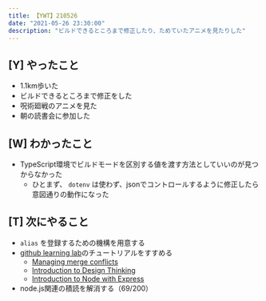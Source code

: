 ```yaml
---
title: 【YWT】210526
date: "2021-05-26 23:30:00"
description: "ビルドできるところまで修正したり、ためていたアニメを見たりした"
---
```


## [Y] やったこと

- 1.1km歩いた
- ビルドできるところまで修正をした
- 呪術廻戦のアニメを見た
- 朝の読書会に参加した

## [W] わかったこと

- TypeScript環境でビルドモードを区別する値を渡す方法としていいのが見つからなかった
  - ひとまず、 `dotenv` は使わず、jsonでコントロールするように修正したら意図通りの動作になった

## [T] 次にやること

- `alias` を登録するための機構を用意する
- [github learning lab](https://lab.github.com/githubtraining)のチュートリアルをすすめる
  - [Managing merge conflicts](https://lab.github.com/githubtraining/managing-merge-conflicts)
  - [Introduction to Design Thinking](https://lab.github.com/githubtraining/introduction-to-design-thinking)
  - [Introduction to Node with Express](https://lab.github.com/everydeveloper/introduction-to-node-with-express)
- node.js関連の積読を解消する（69/200）

<!-- https://twitter.com/camomile_cafe/status/1397567785824264193?s=20 -->
